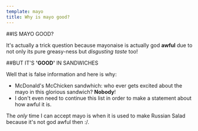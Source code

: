 ```yaml
---
template: mayo
title: Why is mayo good?
---
```

##IS MAYO GOOD?

It's actually a trick question because mayonaise is actually god **awful** due to not only its pure greasy-ness but _disgusting taste_ too!

##BUT IT'S **'GOOD'** IN SANDWICHES

Well that is false information and here is why:
 - McDonald's McChicken sandwhich: who ever gets excited about the mayo in this glorious sandwich? **Nobody**!
 - I don't even need to continue this list in order to make a statement about how awful it is.

The *only* time I can accept mayo is when it is used to make Russian Salad because it's not god awful then :/.
